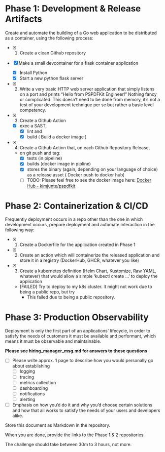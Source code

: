 # Phase 1: Development & Release Artifacts

Create and automate the building of a Go web application to be distributed as a container, using
the following process:

- [x] 1. Create a clean Github repository

- [x] Make a small devcontainer for a flask container application
    - [x] Install Python
    - [x] Start a new python flask server

- [x] 2. Write a very basic HTTP web server application that simply listens on a port and prints
         “Hello from PSPDFKit Engineer!” Nothing fancy or complicated. This doesn’t need to be
         done from memory, it’s not a test of your development technique per se but rather a
         basic level competency.
- [x] 3. Create a Github Action 
    - [x] exec a SAST, 
        - [x] lint and 
        - [x] build ( Build a docker image )
- [x] 4. Create a Github Action that, on each Github Repository Release, 
    - on git push and tag:
        - [x] tests (in pipeline)
        - [x] builds (docker image in pipline)
        - [x] stores the binary (again, depending on your language of choice) as a release asset ( Docker push to docker hub)
        - [ ] TODO: Please feel free to see the docker image here: [Docker Hub - kimjunte/pspdfkit](https://hub.docker.com/r/kimjunte/pspdfkit/tags) 

# Phase 2: Containerization & CI/CD

Frequently deployment occurs in a repo other than the one in which development occurs,
prepare deployment and automate interaction in the following way:

- [x] 1. Create a Dockerfile for the application created in Phase 1
- [x] 2. Create an action which will containerize the released application and store it in a registry
         (DockerHub, GHCR, whatever you like)
- [x] 3. Create a kubernetes definition (Helm Chart, Kustomize, Raw YAML, whatever) that would allow a simple ‘kubectl create ...’ to deploy the application
    - [FAILED] Try to deploy to my k8s cluster. It might not work due to being a public repo, but try
        - This failed due to being a public repository.

# Phase 3: Production Observability

Deployment is only the first part of an applications' lifecycle, in order to satisfy the needs of
customers it must be available and performant, which means it must be observable and
maintainable. 

**Please see hiring_manager_msg.md for answers to these questions** 

- [ ] Please write approx. 1 page to describe how you would personally go about
establishing 
    - [ ] logging 
    - [ ] tracing 
    - [ ] metrics collection
    - [ ] dashboarding 
    - [ ] notifications
    - [ ] alerting

- [ ] Emphasis on how you’d do it and why you’d choose certain solutions and how that all works to
satisfy the needs of your users and developers alike. 

Store this document as Markdown in the repository.

When you are done, provide the links to the Phase 1 & 2 repositories. 

The challenge should take between 30m to 3 hours, not more.